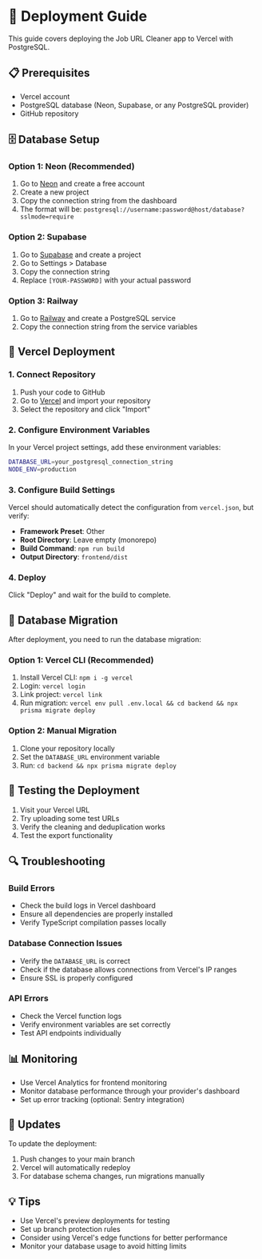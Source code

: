 # 🚀 Deployment Guide

This guide covers deploying the Job URL Cleaner app to Vercel with PostgreSQL.

## 📋 Prerequisites

- Vercel account
- PostgreSQL database (Neon, Supabase, or any PostgreSQL provider)
- GitHub repository

## 🗄️ Database Setup

### Option 1: Neon (Recommended)

1. Go to [Neon](https://neon.tech) and create a free account
2. Create a new project
3. Copy the connection string from the dashboard
4. The format will be: `postgresql://username:password@host/database?sslmode=require`

### Option 2: Supabase

1. Go to [Supabase](https://supabase.com) and create a project
2. Go to Settings > Database
3. Copy the connection string
4. Replace `[YOUR-PASSWORD]` with your actual password

### Option 3: Railway

1. Go to [Railway](https://railway.app) and create a PostgreSQL service
2. Copy the connection string from the service variables

## 🔧 Vercel Deployment

### 1. Connect Repository

1. Push your code to GitHub
2. Go to [Vercel](https://vercel.com) and import your repository
3. Select the repository and click "Import"

### 2. Configure Environment Variables

In your Vercel project settings, add these environment variables:

```bash
DATABASE_URL=your_postgresql_connection_string
NODE_ENV=production
```

### 3. Configure Build Settings

Vercel should automatically detect the configuration from `vercel.json`, but verify:

- **Framework Preset**: Other
- **Root Directory**: Leave empty (monorepo)
- **Build Command**: `npm run build`
- **Output Directory**: `frontend/dist`

### 4. Deploy

Click "Deploy" and wait for the build to complete.

## 🔄 Database Migration

After deployment, you need to run the database migration:

### Option 1: Vercel CLI (Recommended)

1. Install Vercel CLI: `npm i -g vercel`
2. Login: `vercel login`
3. Link project: `vercel link`
4. Run migration: `vercel env pull .env.local && cd backend && npx prisma migrate deploy`

### Option 2: Manual Migration

1. Clone your repository locally
2. Set the `DATABASE_URL` environment variable
3. Run: `cd backend && npx prisma migrate deploy`

## 🧪 Testing the Deployment

1. Visit your Vercel URL
2. Try uploading some test URLs
3. Verify the cleaning and deduplication works
4. Test the export functionality

## 🔍 Troubleshooting

### Build Errors

- Check the build logs in Vercel dashboard
- Ensure all dependencies are properly installed
- Verify TypeScript compilation passes locally

### Database Connection Issues

- Verify the `DATABASE_URL` is correct
- Check if the database allows connections from Vercel's IP ranges
- Ensure SSL is properly configured

### API Errors

- Check the Vercel function logs
- Verify environment variables are set correctly
- Test API endpoints individually

## 📊 Monitoring

- Use Vercel Analytics for frontend monitoring
- Monitor database performance through your provider's dashboard
- Set up error tracking (optional: Sentry integration)

## 🔄 Updates

To update the deployment:

1. Push changes to your main branch
2. Vercel will automatically redeploy
3. For database schema changes, run migrations manually

## 💡 Tips

- Use Vercel's preview deployments for testing
- Set up branch protection rules
- Consider using Vercel's edge functions for better performance
- Monitor your database usage to avoid hitting limits 